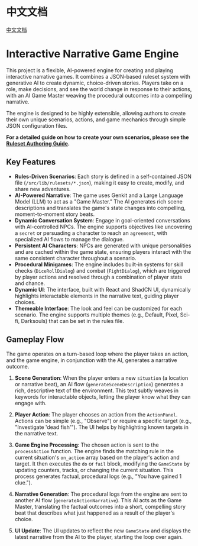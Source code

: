 # 中文文档
[中文文档](README_zh.md)


# Interactive Narrative Game Engine

This project is a flexible, AI-powered engine for creating and playing interactive narrative games. It combines a JSON-based ruleset system with generative AI to create dynamic, choice-driven stories. Players take on a role, make decisions, and see the world change in response to their actions, with an AI Game Master weaving the procedural outcomes into a compelling narrative.

The engine is designed to be highly extensible, allowing authors to create their own unique scenarios, actions, and game mechanics through simple JSON configuration files.

**For a detailed guide on how to create your own scenarios, please see the [Ruleset Authoring Guide](docs/AUTHORING_GUIDE.md).**

## Key Features

*   **Rules-Driven Scenarios**: Each story is defined in a self-contained JSON file (`/src/lib/rulesets/*.json`), making it easy to create, modify, and share new adventures.
*   **AI-Powered Narrative**: The game uses Genkit and a Large Language Model (LLM) to act as a "Game Master." The AI generates rich scene descriptions and translates the game's state changes into compelling, moment-to-moment story beats.
*   **Dynamic Conversation System**: Engage in goal-oriented conversations with AI-controlled NPCs. The engine supports objectives like uncovering a `secret` or persuading a character to reach an `agreement`, with specialized AI flows to manage the dialogue.
*   **Persistent AI Characters**: NPCs are generated with unique personalities and are cached within the game state, ensuring players interact with the same consistent character throughout a scenario.
*   **Procedural Minigames**: The engine includes built-in systems for skill checks (`DiceRollDialog`) and combat (`FightDialog`), which are triggered by player actions and resolved through a combination of player stats and chance.
*   **Dynamic UI**: The interface, built with React and ShadCN UI, dynamically highlights interactable elements in the narrative text, guiding player choices.
*   **Themeable Interface**: The look and feel can be customized for each scenario. The engine supports multiple themes (e.g., Default, Pixel, Sci-fi, Darksouls) that can be set in the rules file.

## Gameplay Flow

The game operates on a turn-based loop where the player takes an action, and the game engine, in conjunction with the AI, generates a narrative outcome.

1.  **Scene Generation**: When the player enters a new `situation` (a location or narrative beat), an AI flow (`generateSceneDescription`) generates a rich, descriptive text of the environment. This text subtly weaves in keywords for interactable objects, letting the player know what they can engage with.

2.  **Player Action**: The player chooses an action from the `ActionPanel`. Actions can be simple (e.g., "Observe") or require a specific target (e.g., "Investigate 'dead fish'"). The UI helps by highlighting known targets in the narrative text.

3.  **Game Engine Processing**: The chosen action is sent to the `processAction` function. The engine finds the matching rule in the current situation's `on_action` array based on the player's action and target. It then executes the `do` or `fail` block, modifying the `GameState` by updating counters, tracks, or changing the current situation. This process generates factual, procedural logs (e.g., "You have gained 1 clue.").

4.  **Narrative Generation**: The procedural logs from the engine are sent to another AI flow (`generateActionNarrative`). This AI acts as the Game Master, translating the factual outcomes into a short, compelling story beat that describes what just happened as a result of the player's choice.

5.  **UI Update**: The UI updates to reflect the new `GameState` and displays the latest narrative from the AI to the player, starting the loop over again.
